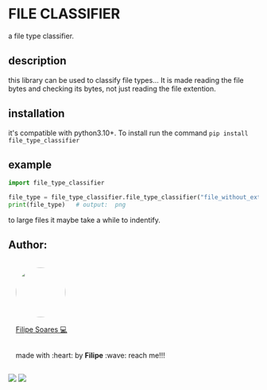 # FILE CLASSIFIER
a file  type classifier.

## description 
this library can be used to classify file types... It is made reading the file bytes and checking its bytes, not just reading the file extention.

## installation 
it's compatible with python3.10+. To install run the command `pip install file_type_classifier`

## example
```py
import file_type_classifier

file_type = file_type_classifier.file_type_classifier("file_without_extention")
print(file_type)   # output:  png
```
to large files it maybe take a while to indentify.

## Author:
<img width='100' height='100' style="border-radius:50%; padding:15px" src="https://avatars.githubusercontent.com/u/78698099?v=4" /></br>
<a href="https://github.com/lipe14-ops" style='padding: 15px' title="Rocketseat">Filipe Soares :computer:</a>
<p style='padding: 15px'>made with :heart: by <strong>Filipe</strong> :wave: reach me!!!</p>

[![](https://img.shields.io/badge/Gmail-D14836?style=for-the-badge&logo=gmail&logoColor=white)](fn697169@gmail.com)
[![](https://img.shields.io/badge/Instagram-E4405F?style=for-the-badge&logo=instagram&logoColor=white)](https://www.instagram.com/filipe_kkkj/)


